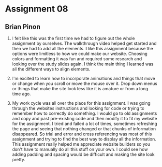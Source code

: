 # Assignment 08
## Brian Pinon

1. I felt like this was the first time we had to figure out the
whole assignment by ourselves. The walkthrough video helped get
started and then we had to add all the elements. I like this
assignment because the options were limitless to how we could make
our website. Choosing colors and formatting it was fun and required
some research and looking over the study slides again. I think the
main thing I learned was all the different ways to align elements.

2. I'm excited to learn how to incorporate animations and things
that move or change when you scroll or move the mouse over it. Drop
down menus or things that make the site look less like it is amature
or from a long time ago.

3. My work cycle was all over the place for this assignment. I was going through the websites instructions and looking for code or trying to remember how to correctly do something. I would go to old assignments and copy and past pre-existing code and then modify it to fit my website for the assignment. I tried and failed a lot of times, sometimes refreshing the page and seeing that nothing changed or that chunks of information disappeared. So trial and error and cross referencing was most of this assignment and trying to find the best way to display all the information. This assignment really helped me appreciate website builders so you don't have to manually do all this stuff on your own. I could see how adding padding and spacing would be difficult and making the site look pretty.
